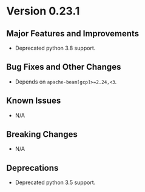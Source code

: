 # Version 0.23.1

## Major Features and Improvements

*   Deprecated python 3.8 support.

## Bug Fixes and Other Changes

*   Depends on `apache-beam[gcp]>=2.24,<3`.

## Known Issues

*   N/A

## Breaking Changes

*   N/A

## Deprecations

*   Deprecated python 3.5 support.
